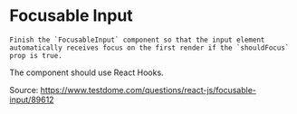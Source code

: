 # Focusable Input

```
Finish the `FocusableInput` component so that the input element automatically receives focus on the first render if the `shouldFocus` prop is true.
```

The component should use React Hooks.

Source: https://www.testdome.com/questions/react-js/focusable-input/89612
